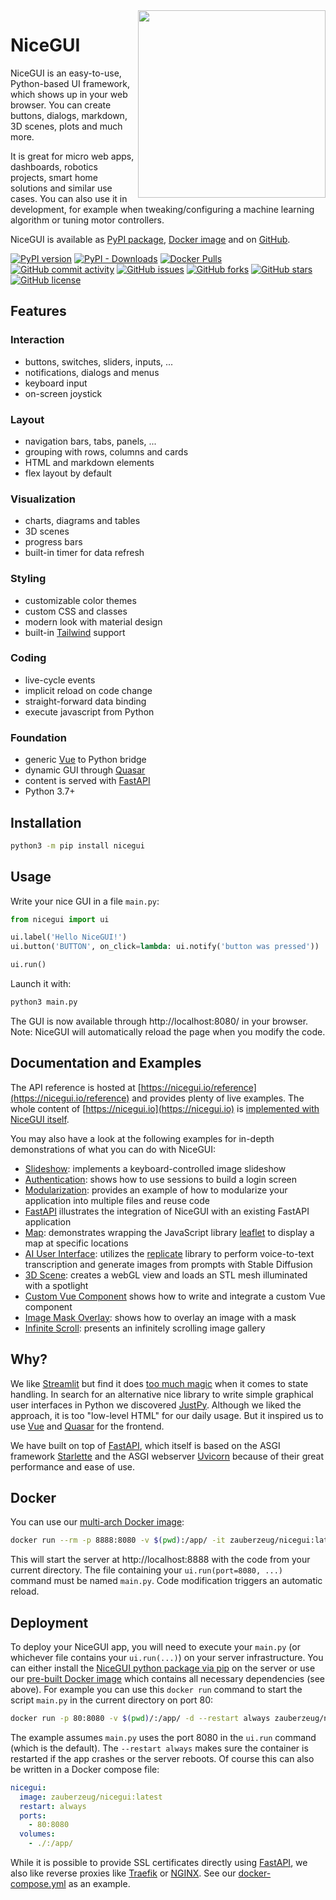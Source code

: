 <img src="https://raw.githubusercontent.com/zauberzeug/nicegui/main/sceenshots/ui-elements.png" width="300" align="right">

# NiceGUI

NiceGUI is an easy-to-use, Python-based UI framework, which shows up in your web browser.
You can create buttons, dialogs, markdown, 3D scenes, plots and much more.

It is great for micro web apps, dashboards, robotics projects, smart home solutions and similar use cases.
You can also use it in development, for example when tweaking/configuring a machine learning algorithm or tuning motor controllers.

NiceGUI is available as [PyPI package](https://pypi.org/project/nicegui/), [Docker image](https://hub.docker.com/r/zauberzeug/nicegui) and on [GitHub](https://github.com/zauberzeug/nicegui).

[![PyPI version](https://badge.fury.io/py/nicegui.svg)](https://pypi.org/project/nicegui/)
[![PyPI - Downloads](https://img.shields.io/pypi/dm/nicegui)](https://pypi.org/project/nicegui/)
[![Docker Pulls](https://img.shields.io/docker/pulls/zauberzeug/nicegui)](https://hub.docker.com/r/zauberzeug/nicegui)<br />
[![GitHub commit activity](https://img.shields.io/github/commit-activity/m/zauberzeug/nicegui)](https://github.com/zauberzeug/nicegui/graphs/commit-activity)
[![GitHub issues](https://img.shields.io/github/issues/zauberzeug/nicegui)](https://github.com/zauberzeug/nicegui/issues)
[![GitHub forks](https://img.shields.io/github/forks/zauberzeug/nicegui)](https://github.com/zauberzeug/nicegui/network)
[![GitHub stars](https://img.shields.io/github/stars/zauberzeug/nicegui)](https://github.com/zauberzeug/nicegui/stargazers)
[![GitHub license](https://img.shields.io/github/license/zauberzeug/nicegui)](https://github.com/zauberzeug/nicegui/blob/main/LICENSE)

## Features

### Interaction

- buttons, switches, sliders, inputs, ...
- notifications, dialogs and menus
- keyboard input
- on-screen joystick

### Layout

- navigation bars, tabs, panels, ...
- grouping with rows, columns and cards
- HTML and markdown elements
- flex layout by default

### Visualization

- charts, diagrams and tables
- 3D scenes
- progress bars
- built-in timer for data refresh

### Styling

- customizable color themes
- custom CSS and classes
- modern look with material design
- built-in [Tailwind](https://tailwindcss.com/) support

### Coding

- live-cycle events
- implicit reload on code change
- straight-forward data binding
- execute javascript from Python

### Foundation

- generic [Vue](https://vuejs.org/) to Python bridge
- dynamic GUI through [Quasar](https://quasar.dev/)
- content is served with [FastAPI](http://fastapi.tiangolo.com/)
- Python 3.7+

## Installation

```bash
python3 -m pip install nicegui
```

## Usage

Write your nice GUI in a file `main.py`:

```python
from nicegui import ui

ui.label('Hello NiceGUI!')
ui.button('BUTTON', on_click=lambda: ui.notify('button was pressed'))

ui.run()
```

Launch it with:

```bash
python3 main.py
```

The GUI is now available through http://localhost:8080/ in your browser.
Note: NiceGUI will automatically reload the page when you modify the code.

## Documentation and Examples

The API reference is hosted at [https://nicegui.io/reference](https://nicegui.io/reference) and provides plenty of live examples.
The whole content of [https://nicegui.io](https://nicegui.io) is [implemented with NiceGUI itself](https://github.com/zauberzeug/nicegui/blob/main/main.py).

You may also have a look at the following examples for in-depth demonstrations of what you can do with NiceGUI:

- [Slideshow](https://github.com/zauberzeug/nicegui/tree/main/examples/slideshow/main.py):
  implements a keyboard-controlled image slideshow
- [Authentication](https://github.com/zauberzeug/nicegui/blob/main/examples/authentication/main.py):
  shows how to use sessions to build a login screen
- [Modularization](https://github.com/zauberzeug/nicegui/blob/main/examples/modularization/main.py):
  provides an example of how to modularize your application into multiple files and reuse code
- [FastAPI](https://github.com/zauberzeug/nicegui/tree/main/examples/fastapi/main.py)
  illustrates the integration of NiceGUI with an existing FastAPI application
- [Map](https://github.com/zauberzeug/nicegui/blob/main/examples/map/main.py):
  demonstrates wrapping the JavaScript library [leaflet](https://leafletjs.com/) to display a map at specific locations
- [AI User Interface](https://github.com/zauberzeug/nicegui/blob/main/examples/ai_interface/main.py):
  utilizes the [replicate](https://replicate.com) library to perform voice-to-text transcription and generate images from prompts with Stable Diffusion
- [3D Scene](https://github.com/zauberzeug/nicegui/blob/main/examples/3d_scene/main.py):
  creates a webGL view and loads an STL mesh illuminated with a spotlight
- [Custom Vue Component](https://github.com/zauberzeug/nicegui/blob/main/examples/custom_vue_component/main.py)
  shows how to write and integrate a custom Vue component
- [Image Mask Overlay](https://github.com/zauberzeug/nicegui/blob/main/examples/image_mask_overlay/main.py):
  shows how to overlay an image with a mask
- [Infinite Scroll](https://github.com/zauberzeug/nicegui/blob/main/examples/infinite_scroll/main.py):
  presents an infinitely scrolling image gallery

## Why?

We like [Streamlit](https://streamlit.io/)
but find it does [too much magic](https://github.com/zauberzeug/nicegui/issues/1#issuecomment-847413651) when it comes to state handling.
In search for an alternative nice library to write simple graphical user interfaces in Python we discovered [JustPy](https://justpy.io/).
Although we liked the approach, it is too "low-level HTML" for our daily usage.
But it inspired us to use [Vue](https://vuejs.org/) and [Quasar](https://quasar.dev/) for the frontend.

We have built on top of [FastAPI](https://fastapi.tiangolo.com/),
which itself is based on the ASGI framework [Starlette](https://www.starlette.io/)
and the ASGI webserver [Uvicorn](https://www.uvicorn.org/)
because of their great performance and ease of use.

## Docker

You can use our [multi-arch Docker image](https://hub.docker.com/repository/docker/zauberzeug/nicegui):

```bash
docker run --rm -p 8888:8080 -v $(pwd):/app/ -it zauberzeug/nicegui:latest
```

This will start the server at http://localhost:8888 with the code from your current directory.
The file containing your `ui.run(port=8080, ...)` command must be named `main.py`.
Code modification triggers an automatic reload.

## Deployment

To deploy your NiceGUI app, you will need to execute your `main.py` (or whichever file contains your `ui.run(...)`) on your server infrastructure.
You can either install the [NiceGUI python package via pip](https://pypi.org/project/nicegui/) on the server
or use our [pre-built Docker image](https://hub.docker.com/r/zauberzeug/nicegui) which contains all necessary dependencies (see above).
For example you can use this `docker run` command to start the script `main.py` in the current directory on port 80:

```bash
docker run -p 80:8080 -v $(pwd)/:/app/ -d --restart always zauberzeug/nicegui:latest
```

The example assumes `main.py` uses the port 8080 in the `ui.run` command (which is the default).
The `--restart always` makes sure the container is restarted if the app crashes or the server reboots.
Of course this can also be written in a Docker compose file:

```yaml
nicegui:
  image: zauberzeug/nicegui:latest
  restart: always
  ports:
    - 80:8080
  volumes:
    - ./:/app/
```

While it is possible to provide SSL certificates directly using [FastAPI](https://fastapi.tiangolo.com/deployment/https/),
we also like reverse proxies like [Traefik](https://doc.traefik.io/traefik/) or [NGINX](https://www.nginx.com/).
See our [docker-compose.yml](https://github.com/zauberzeug/nicegui/blob/main/docker-compose.yml) as an example.
